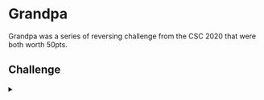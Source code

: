 <H1>Grandpa</H1>
<p></p>
Grandpa was a series of reversing challenge from the CSC 2020 that were both worth 50pts.
<p></p>
<H2>Challenge</H2>
<details>
    <summary></summary>
<p></p>
<details>
    <summary>Grandpa</summary>
<p></p>
The extraction team painstakingly recovered this file from a corrupt
storage medium but we can't execute it!? Can you tell us what operating system it's
designed for? Wrap your answer in FLAG{}.
<p></p>
<details>
    <summary>Hint</summary>
<p></p>
You won't be able to execute the binary yourself... Probably.
<p></p>
</details>
<p></p>
<details>
    <summary>Hint</summary>
<p></p>
It's not Windows, MacOS, or Linux.
<p></p>
</details>
<p></p>
Challenge File: <a href="https://drive.google.com/file/d/11Q9FfRrBjyBjxdyVrZSDN3oEXfMxuO5G/view?usp=sharing" rel="nofollow">Google Drive</a>
<p></p>
<details>
    <summary>Walkthrough</summary>
<p></p>
</details>
</details>
<p></p>
<hr>
<p></p>
<details>
    <summary>Great Grandpa</summary>
<p></p>
This executable was also found. We know it was compiled on the same system as before, but for a different target operating system... Wrap your answer in FLAG{}.
<p></p>
<details>
    <summary>Hint</summary>
<p></p>
You won't be able to execute the binary yourself.
<p></p>
</details>
<p></p>
<details>
    <summary>Hint</summary>
<p></p>
It's not Windows, MacOS, or Linux.
<p></p>
</details>
<p></p>
Challenge File: <a href="https://drive.google.com/file/d/1Dq-wIrNTcX1SSFsWYh-VUniPFgC9af3j/view?usp=sharing" rel="nofollow">Google Drive</a>
<p></p>
<details>
    <summary>Walkthrough</summary>
<p></p>

</details>
</details>